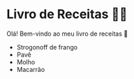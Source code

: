 # Livro de Receitas :man_cook:

Olá! Bem-vindo ao meu livro de receitas :wave:

- Strogonoff de frango
- Pavê
- Molho
- Macarrão